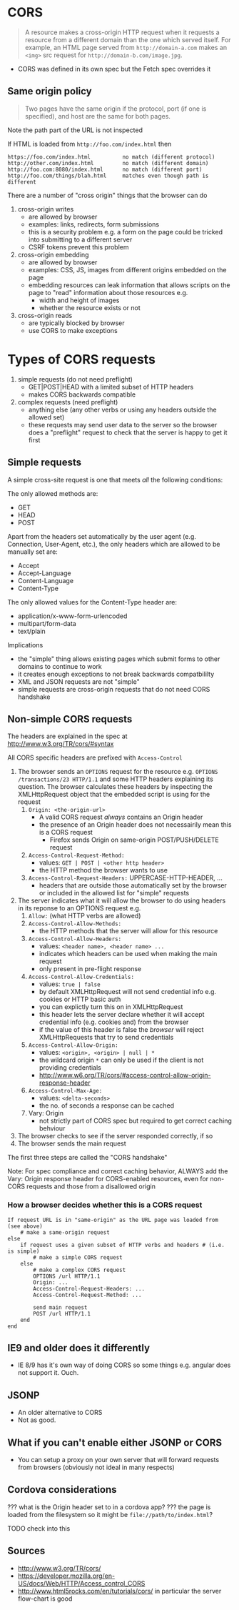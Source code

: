 # CORS

> A resource makes a cross-origin HTTP request when it requests a resource from
> a different domain than the one which served itself. For example, an HTML page
> served from `http://domain-a.com` makes an `<img>` src request for
> `http://domain-b.com/image.jpg`.

- CORS was defined in its own spec but the Fetch spec overrides it

## Same origin policy

> Two pages have the same origin if the protocol, port (if one is specified),
> and host are the same for both pages.

Note the path part of the URL is not inspected

If HTML is loaded from `http://foo.com/index.html` then

```
https://foo.com/index.html          no match (different protocol)
http://other.com/index.html         no match (different domain)
http://foo.com:8080/index.html      no match (different port)
http://foo.com/things/blah.html     matches even though path is different
```

There are a number of "cross origin" things that the browser can do

1. cross-origin writes
    - are allowed by browser
    - examples: links, redirects, form submissions
    - this is a security problem e.g. a form on the page could be tricked into
      submitting to a different server
    - CSRF tokens prevent this problem
1. cross-origin embedding
    - are allowed by browser
    - examples: CSS, JS, images from different origins embedded on the page
    - embedding resources can leak information that allows scripts on the page
      to "read" information about those resources e.g.
        - width and height of images
        - whether the resource exists or not
1. cross-origin reads
    - are typically blocked by browser
    - use CORS to make exceptions

# Types of CORS requests

1. simple requests (do not need preflight)
    - GET|POST|HEAD with a limited subset of HTTP headers
    - makes CORS backwards compatible
2. complex requests (need preflight)
    - anything else (any other verbs or using any headers outside the allowed
      set)
    - these requests may send user data to the server so the browser does a
      "preflight" request to check that the server is happy to get it first

## Simple requests

A simple cross-site request is one that meets _all_ the following conditions:

The only allowed methods are:

- GET
- HEAD
- POST

Apart from the headers set automatically by the user agent (e.g. Connection,
User-Agent, etc.), the only headers which are allowed to be manually set are:

- Accept
- Accept-Language
- Content-Language
- Content-Type

The only allowed values for the Content-Type header are:

- application/x-www-form-urlencoded
- multipart/form-data
- text/plain

Implications

- the "simple" thing allows existing pages which submit forms to other domains
  to continue to work
- it creates enough exceptions to not break backwards compatbililty
- XML and JSON requests are not "simple"
- simple requests are cross-origin requests that do not need CORS handshake

## Non-simple CORS requests

The headers are explained in the spec at http://www.w3.org/TR/cors/#syntax

All CORS specific headers are prefixed with `Access-Control`

1. The browser sends an `OPTIONS` request for the resource e.g.
   `OPTIONS /transactions/23 HTTP/1.1` and some HTTP headers explaining its
   question. The browser calculates these headers by inspecting the
   XMLHttpRequest object that the embedded script is using for the request
    1. `Origin: <the-origin-url>`
        - A valid CORS request _always_ contains an Origin header
        - the presence of an Origin header does not necessairily mean this is a
          CORS request
            - Firefox sends Origin on same-origin POST/PUSH/DELETE request
    2. `Access-Control-Request-Method:`
        - values: `GET | POST | <other http header>`
        - the HTTP method the browser wants to use
    3. `Access-Control-Request-Headers:` UPPERCASE-HTTP-HEADER, ...
        - headers that are outside those automatically set by the browser or
          included in the allowed list for "simple" requests
2. The server indicates what it will allow the browser to do using headers in
   its reponse to an OPTIONS request e.g.
    1. `Allow:` (what HTTP verbs are allowed)
    2. `Access-Control-Allow-Methods:`
        - the HTTP methods that the server will allow for this resource
    3. `Access-Control-Allow-Headers:`
        - values: `<header name>, <header name> ...`
        - indicates which headers can be used when making the main request
        - only present in pre-flight response
    4. `Access-Control-Allow-Credentials:`
        - values: `true | false`
        - by default XMLHttpRequest will not send credential info e.g. cookies
          or HTTP basic auth
        - you can explictly turn this on in XMLHttpRequest
        - this header lets the server declare whether it will accept credential
          info (e.g. cookies and) from the browser
        - if the value of this header is false the _browser_ will reject
          XMLHttpRequests that try to send credentials
    5. `Access-Control-Allow-Origin:`
        - values: `<origin>, <origin> | null | *`
        - the wildcard origin `*` can only be used if the client is not
          providing credentials
        - http://www.w6.org/TR/cors/#access-control-allow-origin-response-header
    6. `Access-Control-Max-Age:`
        - values: `<delta-seconds>`
        - the no. of seconds a response can be cached
    7. Vary: Origin
        - not strictly part of CORS spec but required to get correct caching
          behviour
3. The browser checks to see if the server responded correctly, if so
4. The browser sends the main request

The first three steps are called the "CORS handshake"

Note: For spec compliance and correct caching behavior, ALWAYS add the Vary:
Origin response header for CORS-enabled resources, even for non-CORS requests
and those from a disallowed origin

### How a browser decides whether this is a CORS request

```
If request URL is in "same-origin" as the URL page was loaded from (see above)
    # make a same-origin request
else
    if request uses a given subset of HTTP verbs and headers # (i.e. is simple)
        # make a simple CORS request
    else
        # make a complex CORS request
        OPTIONS /url HTTP/1.1
        Origin: ...
        Access-Control-Request-Headers: ...
        Access-Control-Request-Method: ...

        send main request
        POST /url HTTP/1.1
    end
end
```

## IE9 and older does it differently

- IE 8/9 has it's own way of doing CORS so some things e.g. angular does not
  support it. Ouch.

## JSONP

- An older alternative to CORS
- Not as good.

## What if you can't enable either JSONP or CORS

- You can setup a proxy on your own server that will forward requests from
  browsers (obviously not ideal in many respects)

## Cordova considerations

??? what is the Origin header set to in a cordova app? ??? the page is loaded
from the filesystem so it might be `file://path/to/index.html`?

TODO check into this

## Sources

- http://www.w3.org/TR/cors/
- https://developer.mozilla.org/en-US/docs/Web/HTTP/Access_control_CORS
- http://www.html5rocks.com/en/tutorials/cors/ in particular the server
  flow-chart is good
